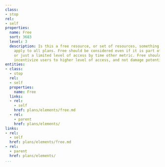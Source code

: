 ```yaml
---
class:
- stop
rel:
- self
properties:
  name: Free
  sort: 3683
  level: 3
  description: Is this a free resource, or set of resources, something that may not
    apply to all plans. Free should be considered even if it is part of a trial, demo,
    or just a limited level of access by time other metric. Free should be a way to
    incentivize users to higher level of access, and not damage potential revenue.
entities:
- class:
  - stop
  rel:
  - self
  properties:
    name: Free
  links:
  - rel:
    - self
    href: plans/elements/free.md
  - rel:
    - parent
    href: plans/elements/
links:
- rel:
  - self
  href: plans/elements/free.md
- rel:
  - parent
  href: plans/elements/
...
```

